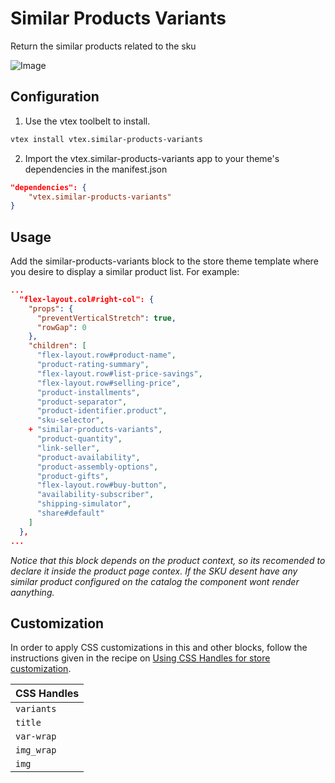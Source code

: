 # Similar Products Variants

Return the similar products related to the sku

![Image](https://github.com/churrinfunflais/similar-products-variants/blob/master/public/metadata/Sample.png)

## Configuration

1. Use the vtex toolbelt to install.

```bash
vtex install vtex.similar-products-variants
```

2. Import the vtex.similar-products-variants app to your theme's dependencies in the manifest.json

```json
"dependencies": {
    "vtex.similar-products-variants"
}
```

## Usage

Add the similar-products-variants block to the store theme template where you desire to display a similar product list. For example:

```json
...
  "flex-layout.col#right-col": {
    "props": {
      "preventVerticalStretch": true,
      "rowGap": 0
    },
    "children": [
      "flex-layout.row#product-name",
      "product-rating-summary",
      "flex-layout.row#list-price-savings",
      "flex-layout.row#selling-price",
      "product-installments",
      "product-separator",
      "product-identifier.product",
      "sku-selector",
    + "similar-products-variants",
      "product-quantity",
      "link-seller",
      "product-availability",
      "product-assembly-options",
      "product-gifts",
      "flex-layout.row#buy-button",
      "availability-subscriber",
      "shipping-simulator",
      "share#default"
    ]
  },
...
```

*Notice that this block depends on the product context, so its recomended to declare it inside the product page contex. If the SKU desent have any similar product configured on the catalog the component wont render aanything.*

## Customization

In order to apply CSS customizations in this and other blocks, follow the instructions given in the recipe on [Using CSS Handles for store customization](https://vtex.io/docs/recipes/style/using-css-handles-for-store-customization).

| CSS Handles                | 
| -------------------------- |
| `variants`                 |
| `title`                    |
| `var-wrap`                 |
| `img_wrap`                 |
| `img`                      |
